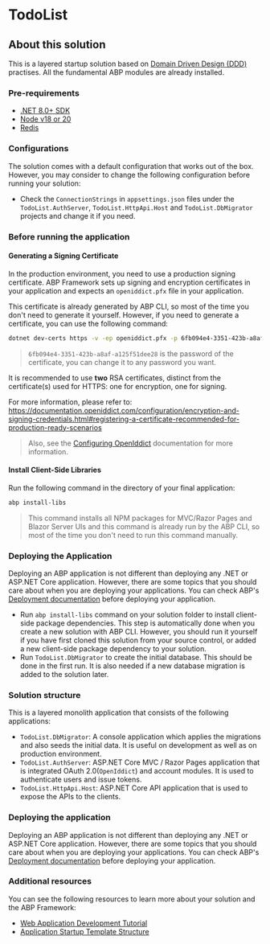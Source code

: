 # TodoList

## About this solution

This is a layered startup solution based on [Domain Driven Design (DDD)](https://docs.abp.io/en/abp/latest/Domain-Driven-Design) practises. All the fundamental ABP modules are already installed. 

### Pre-requirements

* [.NET 8.0+ SDK](https://dotnet.microsoft.com/download/dotnet)
* [Node v18 or 20](https://nodejs.org/en)
* [Redis](https://redis.io/)

### Configurations

The solution comes with a default configuration that works out of the box. However, you may consider to change the following configuration before running your solution:

* Check the `ConnectionStrings` in `appsettings.json` files under the `TodoList.AuthServer`, `TodoList.HttpApi.Host` and `TodoList.DbMigrator` projects and change it if you need.

### Before running the application

#### Generating a Signing Certificate

In the production environment, you need to use a production signing certificate. ABP Framework sets up signing and encryption certificates in your application and expects an `openiddict.pfx` file in your application.

This certificate is already generated by ABP CLI, so most of the time you don't need to generate it yourself. However, if you need to generate a certificate, you can use the following command:

```bash
dotnet dev-certs https -v -ep openiddict.pfx -p 6fb094e4-3351-423b-a8af-a125f51dee28
```

> `6fb094e4-3351-423b-a8af-a125f51dee28` is the password of the certificate, you can change it to any password you want.

It is recommended to use **two** RSA certificates, distinct from the certificate(s) used for HTTPS: one for encryption, one for signing.

For more information, please refer to: https://documentation.openiddict.com/configuration/encryption-and-signing-credentials.html#registering-a-certificate-recommended-for-production-ready-scenarios

> Also, see the [Configuring OpenIddict](https://docs.abp.io/en/abp/latest/Deployment/Configuring-OpenIddict#production-environment) documentation for more information.

#### Install Client-Side Libraries

Run the following command in the directory of your final application:

```bash
abp install-libs
```

> This command installs all NPM packages for MVC/Razor Pages and Blazor Server UIs and this command is already run by the ABP CLI, so most of the time you don't need to run this command manually.

### Deploying the Application

Deploying an ABP application is not different than deploying any .NET or ASP.NET Core application. However, there are some topics that you should care about when you are deploying your applications. You can check ABP's [Deployment documentation](https://docs.abp.io/en/abp/latest/Deployment/Index) before deploying your application.

* Run `abp install-libs` command on your solution folder to install client-side package dependencies. This step is automatically done when you create a new solution with ABP CLI. However, you should run it yourself if you have first cloned this solution from your source control, or added a new client-side package dependency to your solution.
* Run `TodoList.DbMigrator` to create the initial database. This should be done in the first run. It is also needed if a new database migration is added to the solution later.

### Solution structure

This is a layered monolith application that consists of the following applications:

* `TodoList.DbMigrator`: A console application which applies the migrations and also seeds the initial data. It is useful on development as well as on production environment.
* `TodoList.AuthServer`: ASP.NET Core MVC / Razor Pages application that is integrated OAuth 2.0(`OpenIddict`) and account modules. It is used to authenticate users and issue tokens.
* `TodoList.HttpApi.Host`: ASP.NET Core API application that is used to expose the APIs to the clients.

### Deploying the application

Deploying an ABP application is not different than deploying any .NET or ASP.NET Core application. However, there are some topics that you should care about when you are deploying your applications. You can check ABP's [Deployment documentation](https://docs.abp.io/en/abp/latest/Deployment/Index) before deploying your application.

### Additional resources

You can see the following resources to learn more about your solution and the ABP Framework:

* [Web Application Development Tutorial](https://docs.abp.io/en/abp/latest/Tutorials/Part-1)
* [Application Startup Template Structure](https://docs.abp.io/en/abp/latest/Startup-Templates/Application)
